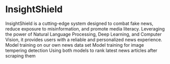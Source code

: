 # InsightShield
InsightShield is a cutting-edge system designed to combat fake news, reduce exposure to misinformation, and promote media literacy. Leveraging the power of Natural Language Processing, Deep Learning, and Computer Vision, it provides users with a reliable and personalized news experience.
Model training on our own news data set
Model training for image tempering detection
Using both models to rank latest news articles after scraping them
